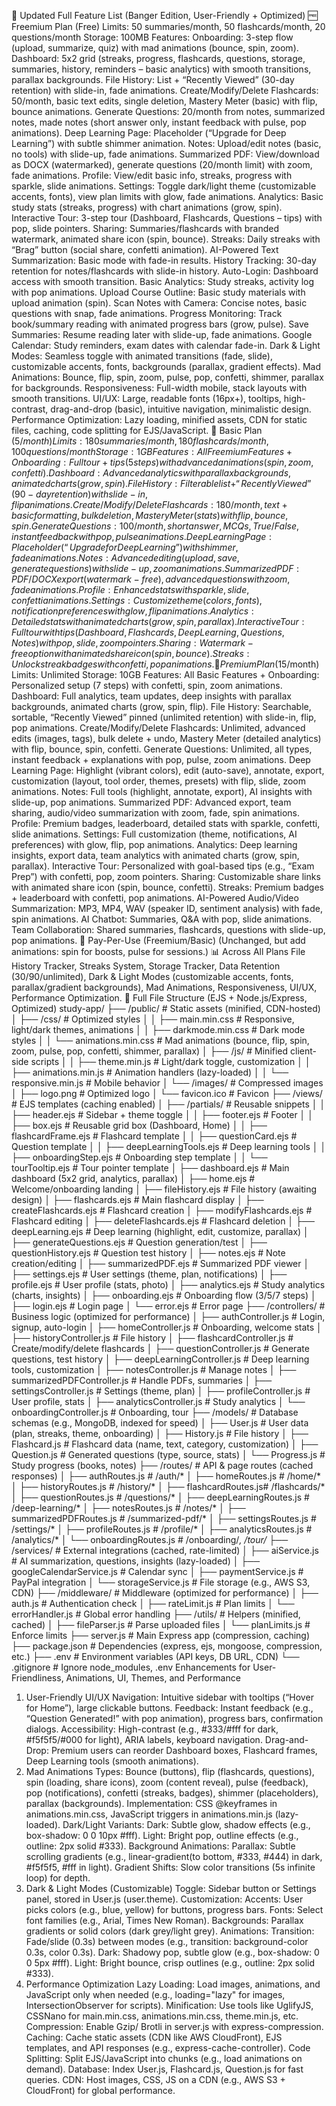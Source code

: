 📌 Updated Full Feature List (Banger Edition, User-Friendly + Optimized)
🆓 Freemium Plan (Free)
Limits: 50 summaries/month, 50 flashcards/month, 20 questions/month
Storage: 100MB
Features:
Onboarding: 3-step flow (upload, summarize, quiz) with mad animations (bounce, spin, zoom).
Dashboard: 5x2 grid (streaks, progress, flashcards, questions, storage, summaries, history, reminders – basic analytics) with smooth transitions, parallax backgrounds.
File History: List + “Recently Viewed” (30-day retention) with slide-in, fade animations.
Create/Modify/Delete Flashcards: 50/month, basic text edits, single deletion, Mastery Meter (basic) with flip, bounce animations.
Generate Questions: 20/month from notes, summarized notes, made notes (short answer only, instant feedback with pulse, pop animations).
Deep Learning Page: Placeholder (“Upgrade for Deep Learning”) with subtle shimmer animation.
Notes: Upload/edit notes (basic, no tools) with slide-up, fade animations.
Summarized PDF: View/download as DOCX (watermarked), generate questions (20/month limit) with zoom, fade animations.
Profile: View/edit basic info, streaks, progress with sparkle, slide animations.
Settings: Toggle dark/light theme (customizable accents, fonts), view plan limits with glow, fade animations.
Analytics: Basic study stats (streaks, progress) with chart animations (grow, spin).
Interactive Tour: 3-step tour (Dashboard, Flashcards, Questions – tips) with pop, slide pointers.
Sharing: Summaries/flashcards with branded watermark, animated share icon (spin, bounce).
Streaks: Daily streaks with “Brag” button (social share, confetti animation).
AI-Powered Text Summarization: Basic mode with fade-in results.
History Tracking: 30-day retention for notes/flashcards with slide-in history.
Auto-Login: Dashboard access with smooth transition.
Basic Analytics: Study streaks, activity log with pop animations.
Upload Course Outline: Basic study materials with upload animation (spin).
Scan Notes with Camera: Concise notes, basic questions with snap, fade animations.
Progress Monitoring: Track book/summary reading with animated progress bars (grow, pulse).
Save Summaries: Resume reading later with slide-up, fade animations.
Google Calendar: Study reminders, exam dates with calendar fade-in.
Dark & Light Modes: Seamless toggle with animated transitions (fade, slide), customizable accents, fonts, backgrounds (parallax, gradient effects).
Mad Animations: Bounce, flip, spin, zoom, pulse, pop, confetti, shimmer, parallax for backgrounds.
Responsiveness: Full-width mobile, stack layouts with smooth transitions.
UI/UX: Large, readable fonts (16px+), tooltips, high-contrast, drag-and-drop (basic), intuitive navigation, minimalistic design.
Performance Optimization: Lazy loading, minified assets, CDN for static files, caching, code splitting for EJS/JavaScript.
💼 Basic Plan ($5/month)
Limits: 180 summaries/month, 180 flashcards/month, 100 questions/month
Storage: 1GB
Features:
All Freemium Features +
Onboarding: Full tour + tips (5 steps) with advanced animations (spin, zoom, confetti).
Dashboard: Advanced analytics with parallax backgrounds, animated charts (grow, spin).
File History: Filterable list + “Recently Viewed” (90-day retention) with slide-in, flip animations.
Create/Modify/Delete Flashcards: 180/month, text + basic formatting, bulk deletion, Mastery Meter (stats) with flip, bounce, spin.
Generate Questions: 100/month, short answer, MCQs, True/False, instant feedback with pop, pulse animations.
Deep Learning Page: Placeholder (“Upgrade for Deep Learning”) with shimmer, fade animations.
Notes: Advanced editing (upload, save, generate questions) with slide-up, zoom animations.
Summarized PDF: PDF/DOCX export (watermark-free), advanced questions with zoom, fade animations.
Profile: Enhanced stats with sparkle, slide, confetti animations.
Settings: Customize theme (colors, fonts), notification preferences with glow, flip animations.
Analytics: Detailed stats with animated charts (grow, spin, parallax).
Interactive Tour: Full tour with tips (Dashboard, Flashcards, Deep Learning, Questions, Notes) with pop, slide, zoom pointers.
Sharing: Watermark-free option with animated share icon (spin, bounce).
Streaks: Unlock streak badges with confetti, pop animations.
🚀 Premium Plan ($15/month)
Limits: Unlimited
Storage: 10GB
Features:
All Basic Features +
Onboarding: Personalized setup (7 steps) with confetti, spin, zoom animations.
Dashboard: Full analytics, team updates, deep insights with parallax backgrounds, animated charts (grow, spin, flip).
File History: Searchable, sortable, “Recently Viewed” pinned (unlimited retention) with slide-in, flip, pop animations.
Create/Modify/Delete Flashcards: Unlimited, advanced edits (images, tags), bulk delete + undo, Mastery Meter (detailed analytics) with flip, bounce, spin, confetti.
Generate Questions: Unlimited, all types, instant feedback + explanations with pop, pulse, zoom animations.
Deep Learning Page: Highlight (vibrant colors), edit (auto-save), annotate, export, customization (layout, tool order, themes, presets) with flip, slide, zoom animations.
Notes: Full tools (highlight, annotate, export), AI insights with slide-up, pop animations.
Summarized PDF: Advanced export, team sharing, audio/video summarization with zoom, fade, spin animations.
Profile: Premium badges, leaderboard, detailed stats with sparkle, confetti, slide animations.
Settings: Full customization (theme, notifications, AI preferences) with glow, flip, pop animations.
Analytics: Deep learning insights, export data, team analytics with animated charts (grow, spin, parallax).
Interactive Tour: Personalized with goal-based tips (e.g., “Exam Prep”) with confetti, pop, zoom pointers.
Sharing: Customizable share links with animated share icon (spin, bounce, confetti).
Streaks: Premium badges + leaderboard with confetti, pop animations.
AI-Powered Audio/Video Summarization: MP3, MP4, WAV (speaker ID, sentiment analysis) with fade, spin animations.
AI Chatbot: Summaries, Q&A with pop, slide animations.
Team Collaboration: Shared summaries, flashcards, questions with slide-up, pop animations.
🎯 Pay-Per-Use (Freemium/Basic)
(Unchanged, but add animations: spin for boosts, pulse for sessions.)
📊 Across All Plans
File History Tracker, Streaks System, Storage Tracker, Data Retention (30/90/unlimited), Dark & Light Modes (customizable accents, fonts, parallax/gradient backgrounds), Mad Animations, Responsiveness, UI/UX, Performance Optimization.
📂 Full File Structure (EJS + Node.js/Express, Optimized)
study-app/
├── /public/               # Static assets (minified, CDN-hosted)
│   ├── /css/             # Optimized styles
│   │   ├── main.min.css  # Responsive, light/dark themes, animations
│   │   ├── darkmode.min.css # Dark mode styles
│   │   └── animations.min.css # Mad animations (bounce, flip, spin, zoom, pulse, pop, confetti, shimmer, parallax)
│   ├── /js/              # Minified client-side scripts
│   │   ├── theme.min.js  # Light/dark toggle, customization
│   │   ├── animations.min.js # Animation handlers (lazy-loaded)
│   │   └── responsive.min.js # Mobile behavior
│   └── /images/          # Compressed images
│       ├── logo.png      # Optimized logo
│       └── favicon.ico   # Favicon
├── /views/                # EJS templates (caching enabled)
│   ├── /partials/        # Reusable snippets
│   │   ├── header.ejs    # Sidebar + theme toggle
│   │   ├── footer.ejs    # Footer
│   │   ├── box.ejs       # Reusable grid box (Dashboard, Home)
│   │   ├── flashcardFrame.ejs # Flashcard template
│   │   ├── questionCard.ejs  # Question template
│   │   ├── deepLearningTools.ejs # Deep learning tools
│   │   ├── onboardingStep.ejs # Onboarding step template
│   │   └── tourTooltip.ejs  # Tour pointer template
│   ├── dashboard.ejs     # Main dashboard (5x2 grid, analytics, parallax)
│   ├── home.ejs          # Welcome/onboarding landing
│   ├── fileHistory.ejs   # File history (awaiting design)
│   ├── flashcards.ejs    # Main flashcard display
│   ├── createFlashcards.ejs # Flashcard creation
│   ├── modifyFlashcards.ejs # Flashcard editing
│   ├── deleteFlashcards.ejs # Flashcard deletion
│   ├── deepLearning.ejs  # Deep learning (highlight, edit, customize, parallax)
│   ├── generateQuestions.ejs # Question generation/test
│   ├── questionHistory.ejs # Question test history
│   ├── notes.ejs         # Note creation/editing
│   ├── summarizedPDF.ejs # Summarized PDF viewer
│   ├── settings.ejs      # User settings (theme, plan, notifications)
│   ├── profile.ejs       # User profile (stats, photo)
│   ├── analytics.ejs     # Study analytics (charts, insights)
│   ├── onboarding.ejs    # Onboarding flow (3/5/7 steps)
│   ├── login.ejs         # Login page
│   └── error.ejs         # Error page
├── /controllers/          # Business logic (optimized for performance)
│   ├── authController.js  # Login, signup, auto-login
│   ├── homeController.js  # Onboarding, welcome stats
│   ├── historyController.js # File history
│   ├── flashcardController.js # Create/modify/delete flashcards
│   ├── questionController.js # Generate questions, test history
│   ├── deepLearningController.js # Deep learning tools, customization
│   ├── notesController.js # Manage notes
│   ├── summarizedPDFController.js # Handle PDFs, summaries
│   ├── settingsController.js # Settings (theme, plan)
│   ├── profileController.js # User profile, stats
│   ├── analyticsController.js # Study analytics
│   └── onboardingController.js # Onboarding, tour
├── /models/               # Database schemas (e.g., MongoDB, indexed for speed)
│   ├── User.js           # User data (plan, streaks, theme, onboarding)
│   ├── History.js        # File history
│   ├── Flashcard.js      # Flashcard data (name, text, category, customization)
│   ├── Question.js       # Generated questions (type, source, stats)
│   └── Progress.js       # Study progress (books, notes)
├── /routes/               # API & page routes (cached responses)
│   ├── authRoutes.js     # /auth/*
│   ├── homeRoutes.js     # /home/*
│   ├── historyRoutes.js  # /history/*
│   ├── flashcardRoutes.js# /flashcards/*
│   ├── questionRoutes.js # /questions/*
│   ├── deepLearningRoutes.js # /deep-learning/*
│   ├── notesRoutes.js    # /notes/*
│   ├── summarizedPDFRoutes.js # /summarized-pdf/*
│   ├── settingsRoutes.js # /settings/*
│   ├── profileRoutes.js  # /profile/*
│   ├── analyticsRoutes.js # /analytics/*
│   └── onboardingRoutes.js # /onboarding/*, /tour/*
├── /services/             # External integrations (cached, rate-limited)
│   ├── aiService.js      # AI summarization, questions, insights (lazy-loaded)
│   ├── googleCalendarService.js # Calendar sync
│   ├── paymentService.js # PayPal integration
│   └── storageService.js # File storage (e.g., AWS S3, CDN)
├── /middleware/           # Middleware (optimized for performance)
│   ├── auth.js           # Authentication check
│   ├── rateLimit.js      # Plan limits
│   └── errorHandler.js   # Global error handling
├── /utils/                # Helpers (minified, cached)
│   ├── fileParser.js     # Parse uploaded files
│   └── planLimits.js     # Enforce limits
├── server.js              # Main Express app (compression, caching)
├── package.json           # Dependencies (express, ejs, mongoose, compression, etc.)
├── .env                   # Environment variables (API keys, DB URL, CDN)
└── .gitignore             # Ignore node_modules, .env
Enhancements for User-Friendliness, Animations, UI, Themes, and Performance
1. User-Friendly UI/UX
Navigation: Intuitive sidebar with tooltips (“Hover for Home”), large clickable buttons.
Feedback: Instant feedback (e.g., “Question Generated!” with pop animation), progress bars, confirmation dialogs.
Accessibility: High-contrast (e.g., #333/#fff for dark, #f5f5f5/#000 for light), ARIA labels, keyboard navigation.
Drag-and-Drop: Premium users can reorder Dashboard boxes, Flashcard frames, Deep Learning tools (smooth animations).
2. Mad Animations
Types: Bounce (buttons), flip (flashcards, questions), spin (loading, share icons), zoom (content reveal), pulse (feedback), pop (notifications), confetti (streaks, badges), shimmer (placeholders), parallax (backgrounds).
Implementation: CSS @keyframes in animations.min.css, JavaScript triggers in animations.min.js (lazy-loaded).
Dark/Light Variants:
Dark: Subtle glow, shadow effects (e.g., box-shadow: 0 0 10px #fff).
Light: Bright pop, outline effects (e.g., outline: 2px solid #333).
Background Animations:
Parallax: Subtle scrolling gradients (e.g., linear-gradient(to bottom, #333, #444) in dark, #f5f5f5, #fff in light).
Gradient Shifts: Slow color transitions (5s infinite loop) for depth.
3. Dark & Light Modes (Customizable)
Toggle: Sidebar button or Settings panel, stored in User.js (user.theme).
Customization:
Accents: User picks colors (e.g., blue, yellow) for buttons, progress bars.
Fonts: Select font families (e.g., Arial, Times New Roman).
Backgrounds: Parallax gradients or solid colors (dark grey/light grey).
Animations:
Transition: Fade/slide (0.3s) between modes (e.g., transition: background-color 0.3s, color 0.3s).
Dark: Shadowy pop, subtle glow (e.g., box-shadow: 0 0 5px #fff).
Light: Bright bounce, crisp outlines (e.g., outline: 2px solid #333).
4. Performance Optimization
Lazy Loading: Load images, animations, and JavaScript only when needed (e.g., loading="lazy" for images, IntersectionObserver for scripts).
Minification: Use tools like UglifyJS, CSSNano for main.min.css, animations.min.css, theme.min.js, etc.
Compression: Enable Gzip/ Brotli in server.js with express-compression.
Caching: Cache static assets (CDN like AWS CloudFront), EJS templates, and API responses (e.g., express-cache-controller).
Code Splitting: Split EJS/JavaScript into chunks (e.g., load animations on demand).
Database: Index User.js, Flashcard.js, Question.js for fast queries.
CDN: Host images, CSS, JS on a CDN (e.g., AWS S3 + CloudFront) for global performance.
